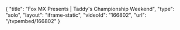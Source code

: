 {
    "title": "Fox MX Presents | Taddy's Championship Weekend",
    "type": "solo",
    "layout": "iframe-static",
    "videoId": "166802",
    "url": "\/tvpembed\/166802"
}